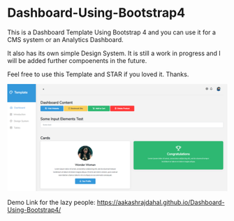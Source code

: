 # Dashboard-Using-Bootstrap4 

This is a Dashboard Template Using Bootstrap 4 and you can use it for a CMS system or an Analytics Dashboard. 

It also has its own simple Design System. It is still a work in progress and I will be added further compoenents in the future. 

Feel free to use this Template and STAR if you loved it. Thanks. 

![Screenshot](images/screenshot.PNG?raw=true "Screenshot")


Demo Link for the lazy people: https://aakashrajdahal.github.io/Dashboard-Using-Bootstrap4/ 
